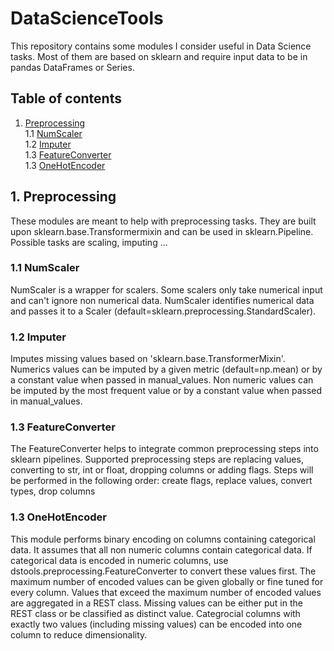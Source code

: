 # DataScienceTools

This repository contains some modules I consider useful in Data Science tasks. Most of them are based on sklearn and require input data to be in pandas DataFrames or Series.

## Table of contents

1. [ Preprocessing ](#preprocessing) <br>
1.1 [ NumScaler ](#numscaler) <br>
1.2 [ Imputer ](#imputer) <br>
1.3 [ FeatureConverter ](#featureconverter) <br>
1.3 [ OneHotEncoder ](#onehotencoder)

<a name="preprocessing"></a>
## 1. Preprocessing

These modules are meant to help with preprocessing tasks. They are built upon sklearn.base.Transformermixin and can be used in sklearn.Pipeline. Possible tasks are scaling, imputing ...


<a name="numscaler"></a>
### 1.1 NumScaler

NumScaler is a wrapper for scalers. Some scalers only take numerical input and can't ignore non numerical data. NumScaler identifies numerical data and passes it to a Scaler (default=sklearn.preprocessing.StandardScaler).


<a name="imputer"></a>
### 1.2 Imputer

Imputes missing values based on 'sklearn.base.TransformerMixin'. Numerics values can be imputed by a given metric (default=np.mean) or by a constant value when passed in manual_values. Non numeric values can be imputed by the most frequent value or by a constant value when passed in manual_values.


<a name="featureconverter"></a>
### 1.3 FeatureConverter

The FeatureConverter helps to integrate common preprocessing steps into sklearn pipelines. Supported preprocessing steps are replacing values, converting to str, int or float, dropping columns or adding flags. Steps will be performed in the following order: create flags, replace values, convert types, drop columns


<a name="onehotencoder"></a>
### 1.3 OneHotEncoder

This module performs binary encoding on columns containing categorical data.
It assumes that all non numeric columns contain categorical data. If categorical data is encoded in numeric columns, use dstools.preprocessing.FeatureConverter to convert these values first. The maximum number of encoded values can be given globally or fine tuned for every column. Values that exceed the maximum number of encoded values are aggregated in a REST class. Missing values can be either put in the REST class or be classified as distinct value. Categrocial columns with exactly two values (including missing values) can be encoded into one column to reduce dimensionality.